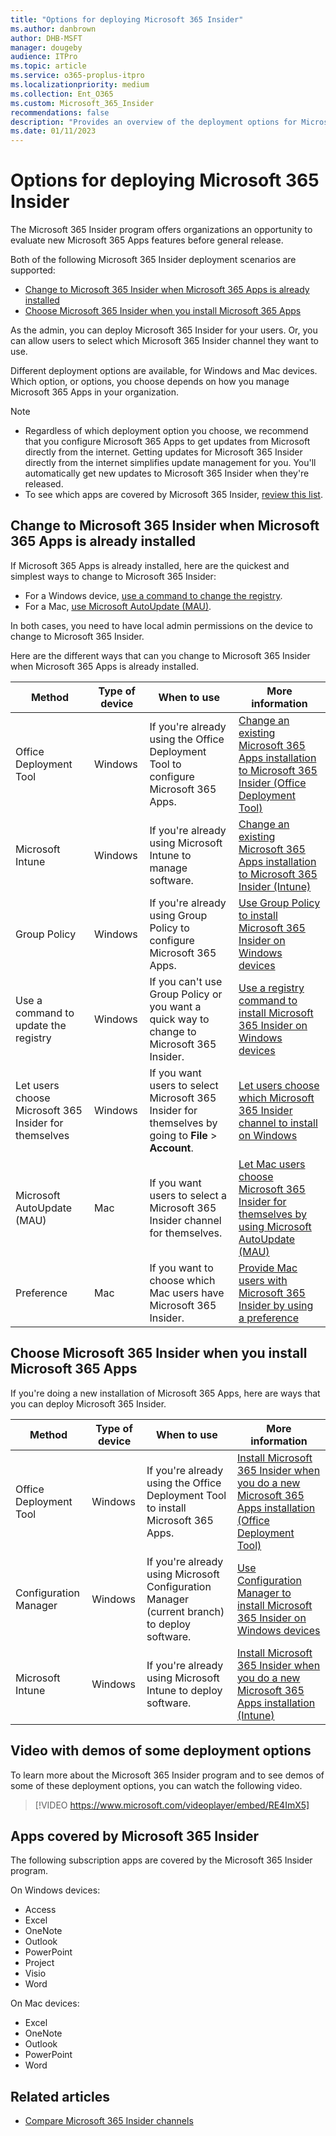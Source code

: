 ```yaml
---
title: "Options for deploying Microsoft 365 Insider"
ms.author: danbrown
author: DHB-MSFT
manager: dougeby
audience: ITPro
ms.topic: article
ms.service: o365-proplus-itpro
ms.localizationpriority: medium
ms.collection: Ent_O365
ms.custom: Microsoft_365_Insider
recommendations: false
description: "Provides an overview of the deployment options for Microsoft 365 Insider for Windows and Mac"
ms.date: 01/11/2023
---
```


# Options for deploying Microsoft 365 Insider

The Microsoft 365 Insider program offers organizations an opportunity to evaluate new Microsoft 365 Apps features before general release.

Both of the following Microsoft 365 Insider deployment scenarios are supported:
 - [Change to Microsoft 365 Insider when Microsoft 365 Apps is already installed](#change-to-microsoft-365-insider-when-microsoft-365-apps-is-already-installed)
 - [Choose Microsoft 365 Insider when you install Microsoft 365 Apps](#choose-microsoft-365-insider-when-you-install-microsoft-365-apps)

As the admin, you can deploy Microsoft 365 Insider for your users. Or, you can allow users to select which Microsoft 365 Insider channel they want to use.

Different deployment options are available, for Windows and Mac devices. Which option, or options, you choose depends on how you manage Microsoft 365 Apps in your organization.

> [!NOTE]
> - Regardless of which deployment option you choose, we recommend that you configure Microsoft 365 Apps to get updates from Microsoft directly from the internet. Getting updates for Microsoft 365 Insider directly from the internet simplifies update management for you. You'll automatically get new updates to Microsoft 365 Insider when they're released.
> - To see which apps are covered by Microsoft 365 Insider, [review this list](#apps-covered-by-microsoft-365-insider).

## Change to Microsoft 365 Insider when Microsoft 365 Apps is already installed

If Microsoft 365 Apps is already installed, here are the quickest and simplest ways to change to Microsoft 365 Insider:

- For a Windows device, [use a command to change the registry](registry.md).
- For a Mac, [use Microsoft AutoUpdate (MAU)](microsoft-autoupdate.md).  

In both cases, you need to have local admin permissions on the device to change to Microsoft 365 Insider.

Here are the different ways that can you change to Microsoft 365 Insider when Microsoft 365 Apps is already installed.

|Method  |Type of device|When to use  |More information  |
|---------|---------|---------|---------|
|Office Deployment Tool  |Windows |If you're already using the Office Deployment Tool to configure Microsoft 365 Apps.  |[Change an existing Microsoft 365 Apps installation to Microsoft 365 Insider (Office Deployment Tool)](office-deployment-tool.md#change-an-existing-microsoft-365-apps-installation-to-microsoft-365-insider) |
|Microsoft Intune |Windows |If you're already using Microsoft Intune to manage software.|[Change an existing Microsoft 365 Apps installation to Microsoft 365 Insider (Intune)](intune.md#change-an-existing-microsoft-365-apps-installation-to-microsoft-365-insider) |
|Group Policy   |Windows |If you're already using Group Policy to configure Microsoft 365 Apps.   | [Use Group Policy to install Microsoft 365 Insider on Windows devices](group-policy.md) |
|Use a command to update the registry|Windows |If you can't use Group Policy or you want a quick way to change to Microsoft 365 Insider. |[Use a registry command to install Microsoft 365 Insider on Windows devices](registry.md)|
|Let users choose Microsoft 365 Insider for themselves |Windows |If you want users to select Microsoft 365 Insider for themselves by going to **File** > **Account**.|[Let users choose which Microsoft 365 Insider channel to install on Windows](user-choice.md)|
|Microsoft AutoUpdate (MAU) | Mac |If you want users to select a Microsoft 365 Insider channel for themselves. |[Let Mac users choose Microsoft 365 Insider for themselves by using Microsoft AutoUpdate (MAU)](microsoft-autoupdate.md)    |
|Preference | Mac |If you want to choose which Mac users have Microsoft 365 Insider. |[Provide Mac users with Microsoft 365 Insider by using a preference](preference.md)|

## Choose Microsoft 365 Insider when you install Microsoft 365 Apps

If you're doing a new installation of Microsoft 365 Apps, here are ways that you can deploy Microsoft 365 Insider.

|Method  |Type of device|When to use  |More information  |
|---------|---------|---------|---------|
|Office Deployment Tool |Windows |If you're already using the Office Deployment Tool to install Microsoft 365 Apps. |[Install Microsoft 365 Insider when you do a new Microsoft 365 Apps installation (Office Deployment Tool)](office-deployment-tool.md#install-microsoft-365-insider-when-you-do-a-new-microsoft-365-apps-installation) |
|Configuration Manager |Windows |If you're already using Microsoft Configuration Manager (current branch) to deploy software. | [Use Configuration Manager to install Microsoft 365 Insider on Windows devices](configuration-manager.md)|
|Microsoft Intune |Windows |If you're already using Microsoft Intune to deploy software.|[Install Microsoft 365 Insider when you do a new Microsoft 365 Apps installation (Intune)](intune.md#install-microsoft-365-insider-when-you-do-a-new-microsoft-365-apps-installation)      |

## Video with demos of some deployment options

To learn more about the Microsoft 365 Insider program and to see demos of some of these deployment options, you can watch the following video.

> [!VIDEO https://www.microsoft.com/videoplayer/embed/RE4ImX5] 

## Apps covered by Microsoft 365 Insider

The following subscription apps are covered by the Microsoft 365 Insider program.

On Windows devices:
- Access
- Excel
- OneNote
- Outlook
- PowerPoint
- Project
- Visio
- Word

On Mac devices:
- Excel
- OneNote
- Outlook
- PowerPoint
- Word

## Related articles
- [Compare Microsoft 365 Insider channels](../compare-channels.md)
